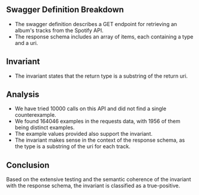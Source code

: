 ## Swagger Definition Breakdown
- The swagger definition describes a GET endpoint for retrieving an album's tracks from the Spotify API.
- The response schema includes an array of items, each containing a type and a uri.

## Invariant
- The invariant states that the return type is a substring of the return uri.

## Analysis
- We have tried 10000 calls on this API and did not find a single counterexample.
- We found 164046 examples in the requests data, with 1956 of them being distinct examples.
- The example values provided also support the invariant.
- The invariant makes sense in the context of the response schema, as the type is a substring of the uri for each track.

## Conclusion
Based on the extensive testing and the semantic coherence of the invariant with the response schema, the invariant is classified as a true-positive.
